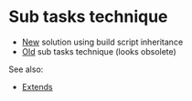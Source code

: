 ﻿# Sub tasks technique

- [New](New) solution using build script inheritance
- [Old](Old) sub tasks technique (looks obsolete)

See also:

- [Extends](../Extends)
